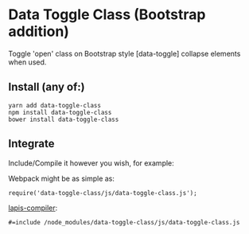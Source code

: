# Data Toggle Class (Bootstrap addition)

Toggle 'open' class on Bootstrap style [data-toggle] collapse elements when used.

## Install (any of:)

	yarn add data-toggle-class
	npm install data-toggle-class
	bower install data-toggle-class

## Integrate

Include/Compile it however you wish, for example:

Webpack might be as simple as:

	require('data-toggle-class/js/data-toggle-class.js');

[lapis-compiler](https://github.com/entozoon/lapis-compiler):

	#=include /node_modules/data-toggle-class/js/data-toggle-class.js
